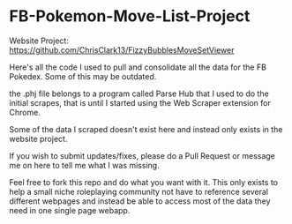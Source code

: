 ﻿# FB-Pokemon-Move-List-Project

Website Project: https://github.com/ChrisClark13/FizzyBubblesMoveSetViewer

Here's all the code I used to pull and consolidate all the data for the FB Pokedex. Some of this may be outdated.

the .phj file belongs to a program called Parse Hub that I used to do the initial scrapes, that is until I started using the Web Scraper extension for Chrome.

Some of the data I scraped doesn't exist here and instead only exists in the website project.

If you wish to submit updates/fixes, please do a Pull Request or message me on here to tell me what I was missing.

Feel free to fork this repo and do what you want with it. This only exists to help a small niche roleplaying community not have to reference several different webpages and instead be able to access most of the data they need in one single page webapp.
